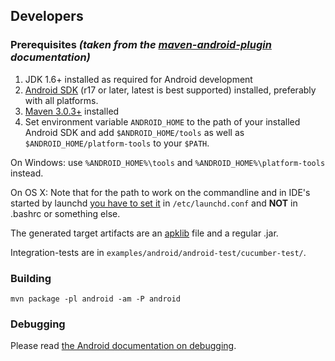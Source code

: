 ## Developers

### Prerequisites *(taken from the [maven-android-plugin](https://code.google.com/p/maven-android-plugin) documentation)*
1. JDK 1.6+ installed as required for Android development
2. [Android SDK](http://developer.android.com/sdk/index.html) (r17 or later, latest is best supported) installed, preferably with all platforms.
3. [Maven 3.0.3+](http://maven.apache.org/download.html) installed
4. Set environment variable `ANDROID_HOME` to the path of your installed Android SDK and add `$ANDROID_HOME/tools` as well as `$ANDROID_HOME/platform-tools` to your `$PATH`.

On Windows: use `%ANDROID_HOME%\tools` and `%ANDROID_HOME%\platform-tools` instead.

On OS X: Note that for the path to work on the commandline and in IDE's started by launchd [you have to set it](http://stackoverflow.com/questions/135688/setting-environment-variables-in-os-x/588442) in `/etc/launchd.conf` and **NOT** in .bashrc or something else.

The generated target artifacts are an [apklib](https://code.google.com/p/maven-android-plugin/wiki/ApkLib) file and a regular .jar.

Integration-tests are in `examples/android/android-test/cucumber-test/`.

### Building

```
mvn package -pl android -am -P android
```

### Debugging
Please read [the Android documentation on debugging](https://developer.android.com/tools/debugging/index.html).
